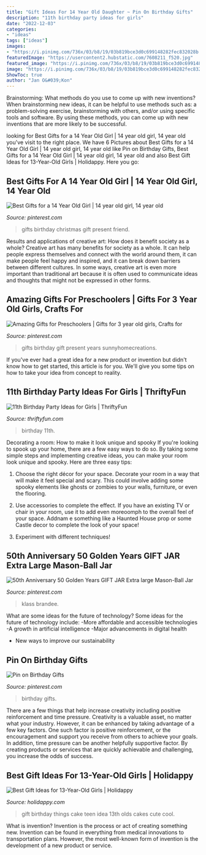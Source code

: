 ```yaml
---
title: "Gift Ideas For 14 Year Old Daughter ~ Pin On Birthday Gifts"
description: "11th birthday party ideas for girls"
date: "2022-12-03"
categories:
- "ideas"
tags: ["ideas"]
images:
- "https://i.pinimg.com/736x/03/b8/19/03b819bce3d0c699148282fec832028b.jpg"
featuredImage: "https://usercontent2.hubstatic.com/7608211_f520.jpg"
featured_image: "https://i.pinimg.com/736x/03/b8/19/03b819bce3d0c699148282fec832028b.jpg"
image: "https://i.pinimg.com/736x/03/b8/19/03b819bce3d0c699148282fec832028b.jpg"
ShowToc: true
author: "Jan O&#039;Kon"
---
```



Brainstorming: What methods do you use to come up with new inventions?
When brainstorming new ideas, it can be helpful to use methods such as: a problem-solving exercise, brainstorming with others, and/or using specific tools and software. By using these methods, you can come up with new inventions that are more likely to be successful.

	

		
looking for Best Gifts for a 14 Year Old Girl | 14 year old girl, 14 year old you've visit to the right place. We have 6 Pictures about Best Gifts for a 14 Year Old Girl | 14 year old girl, 14 year old like Pin on Birthday Gifts, Best Gifts for a 14 Year Old Girl | 14 year old girl, 14 year old and also Best Gift Ideas for 13-Year-Old Girls | Holidappy. Here you go:
		
    
## Best Gifts For A 14 Year Old Girl | 14 Year Old Girl, 14 Year Old

<img loading=lazy src="https://i.pinimg.com/736x/e8/30/e3/e830e3ceb09da9107ef4b1456d71c786---year-old-girl-gift-gifts-for--year-old-girls-birthday.jpg" onerror="this.onerror=null;this.src='https://tse2.mm.bing.net/th?id=OIP.xuPZ38rswGxhUGQplIhOngHaKl&amp;pid=15.1';" alt="Best Gifts for a 14 Year Old Girl | 14 year old girl, 14 year old">

_Source: pinterest.com_

>gifts birthday christmas gift present friend. 

	

Results and applications of creative art: How does it benefit society as a whole?
Creative art has many benefits for society as a whole. It can help people express themselves and connect with the world around them, it can make people feel happy and inspired, and it can break down barriers between different cultures. In some ways, creative art is even more important than traditional art because it is often used to communicate ideas and thoughts that might not be expressed in other forms.

    
## Amazing Gifts For Preschoolers | Gifts For 3 Year Old Girls, Crafts For

<img loading=lazy src="https://i.pinimg.com/736x/83/aa/4c/83aa4cc07b1c05e01bcf7fa107036f1d.jpg" onerror="this.onerror=null;this.src='https://tse2.mm.bing.net/th?id=OIP.n6tLi5Nk02LbNZywrWp--AHaOh&amp;pid=15.1';" alt="Amazing Gifts for Preschoolers | Gifts for 3 year old girls, Crafts for">

_Source: pinterest.com_

>gifts birthday gift present years sunnyhomecreations. 

	

If you've ever had a great idea for a new product or invention but didn't know how to get started, this article is for you. We'll give you some tips on how to take your idea from concept to reality.

    
## 11th Birthday Party Ideas For Girls | ThriftyFun

<img loading=lazy src="https://img.thrfun.com/img/025/645/11th_birthday_party_fancy18.jpg" onerror="this.onerror=null;this.src='https://tse4.mm.bing.net/th?id=OIP.aSuVHPy_NPYkvgA8w--AEgAAAA&amp;pid=15.1';" alt="11th Birthday Party Ideas for Girls | ThriftyFun">

_Source: thriftyfun.com_

>birthday 11th. 

	

Decorating a room: How to make it look unique and spooky
If you're looking to spook up your home, there are a few easy ways to do so. By taking some simple steps and implementing creative ideas, you can make your room look unique and spooky. Here are three easy tips:
1. Choose the right décor for your space. Decorate your room in a way that will make it feel special and scary. This could involve adding some spooky elements like ghosts or zombies to your walls, furniture, or even the flooring.

2. Use accessories to complete the effect. If you have an existing TV or chair in your room, use it to add even moreoomph to the overall feel of your space. Addnam e something like a Haunted House prop or some Castle decor to complete the look of your space!

3. Experiment with different techniques!

    
## 50th Anniversary 50 Golden Years GIFT JAR Extra Large Mason-Ball Jar

<img loading=lazy src="https://i.pinimg.com/736x/03/b8/19/03b819bce3d0c699148282fec832028b.jpg" onerror="this.onerror=null;this.src='https://tse3.mm.bing.net/th?id=OIP.5nCsHVYrIuxm1c63To_HwgHaJ3&amp;pid=15.1';" alt="50th Anniversary 50 Golden Years GIFT JAR Extra large Mason-Ball Jar">

_Source: pinterest.com_

>klass brandee. 

	

What are some ideas for the future of technology?
Some ideas for the future of technology include: 
-More affordable and accessible technologies 
-A growth in artificial intelligence 
-Major advancements in digital health 
- New ways to improve our sustainability

    
## Pin On Birthday Gifts

<img loading=lazy src="https://i.pinimg.com/736x/a3/45/c1/a345c1150e59f88652568ef3bb955a7d.jpg" onerror="this.onerror=null;this.src='https://tse1.mm.bing.net/th?id=OIP.V3K7FYkSrUmiLiRDiP-gugHaOG&amp;pid=15.1';" alt="Pin on Birthday Gifts">

_Source: pinterest.com_

>birthday gifts. 

	

There are a few things that help increase creativity including positive reinforcement and time pressure.
Creativity is a valuable asset, no matter what your industry. However, it can be enhanced by taking advantage of a few key factors. One such factor is positive reinforcement, or the encouragement and support you receive from others to achieve your goals. In addition, time pressure can be another helpfully supportive factor. By creating products or services that are quickly achievable and challenging, you increase the odds of success.

    
## Best Gift Ideas For 13-Year-Old Girls | Holidappy

<img loading=lazy src="https://usercontent2.hubstatic.com/7608211_f520.jpg" onerror="this.onerror=null;this.src='https://tse2.mm.bing.net/th?id=OIP.qFJG14QAhS0DRgJD5yuK0QHaJ3&amp;pid=15.1';" alt="Best Gift Ideas for 13-Year-Old Girls | Holidappy">

_Source: holidappy.com_

>gift birthday things cake teen idea 13th olds cakes cute cool. 

	

What is invention?
Invention is the process or act of creating something new. Invention can be found in everything from medical innovations to transportation plans. However, the most well-known form of invention is the development of a new product or service.

